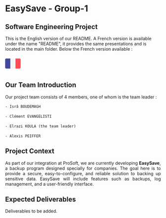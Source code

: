 # EasySave - Group-1

## Software Engineering Project

This is the English version of our README. A French version is available under the name "README", it provides the same presentations and is located in the main folder. Below the French version available :

[![alt text](../images/drapeau_fr.png)](https://github.com/alexisP3011/EasySave-Group-1/blob/main/README.md)

## Our Team Introduction

Our project team consists of 4 members, one of whom is the team leader :

    - Isrâ BOUDEMAGH
    
    - Clément EVANGELISTI

    - Elrazi KOULA (the team leader)

    - Alexis PEIFFER

## Project Context

<div align="justify"> As part of our integration at ProSoft, we are currently developing <strong>EasySave</strong>, a backup program designed specially for companies. The goal here is to provide a secure, easy-to-configure, and reliable solution to backing up sensitive data. EasySave will include features such as backups, log management, and a user-friendly interface. </div>

## Expected Deliverables

Deliverables to be added.